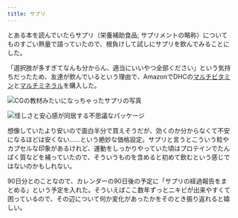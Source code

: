 ```yaml
---
title: サプリ
---
```

とある本を読んでいたらサプリ（栄養補助食品; サプリメントの略称）についてものすごい熱量で語っていたので、根負けして試しにサプリを飲んでみることにした。

「選択肢が多すぎてなんも分からん、適当にいいやつ全部ください」という気持ちだったため、友達が飲んでいるという理由で、AmazonでDHCの[マルチビタミン](https://www.amazon.co.jp/dp/B00GX1E3R6?th=1)と[マルチミネラル](https://www.amazon.co.jp/dp/B01MSSWA5K)を購入した。

![](https://lh3.googleusercontent.com/CHZLpyGUCXZQ3led8H8uYmkjzwmJhotqr-M2RW5pznHuAE9TmSmli2k5x52uUlVo1a1TYRjppsAjv_GMZSGSPuxag0lPaFkforQ1Sg0qNIXa_53bxcNw3bAJwqyadZm0TL5XQxgtLDfCeEMBbxs3k-8xxOhCJga1O_nGKlKZhAvPgOSpbT7vQoBn "CGの教材みたいになっちゃったサプリの写真")

![](https://lh3.googleusercontent.com/DY_kRbM9TQKtJirn-rta2WwjeVPHvRzZiXjKtuuwXuXh9Bkv3ZIlFGGJCuVpnBS-kNHLh7DkVx-49FpxvPrzYvtHE4MExKQzpZFFhTi9IYMMV_w0-_fT7wCM4SBxtEmNz9LbcBC9_gI1vmbrsX13Mo8hU7X-HF4SylC2nXNa4z9xHEBPBm9SnTCU "怪しさと安心感が同居する不思議なパッケージ")

想像していたより安いので面白半分で買えそうだが、効くのか分からなくて不安になるほどは安くない……という絶妙な価格設定。サプリと言うとこういう粒やカプセルな印象があるけれど、運動をしっかりやっていた頃はプロテインでたんぱく質などを補っていたので、そういうものを含めると初めて飲むという感じではないのかもしれない。

90日分とのことなので、カレンダーの90日後の予定に「サプリの経過報告をまとめる」という予定を入れた。そういえばここ数年ずっとニキビが出来やすくて困っているので、その辺について何か変化があったかをそのとき振り返れると嬉しい。
